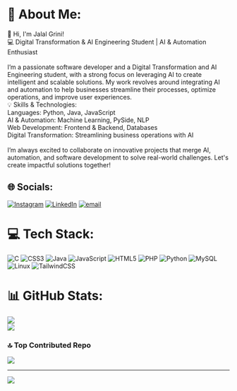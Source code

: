 # 💫 About Me:
👋 Hi, I'm Jalal Grini!<br>💻 Digital Transformation & AI Engineering Student | AI & Automation Enthusiast<br><br>I’m a passionate software developer and a Digital Transformation and AI Engineering student, with a strong focus on leveraging AI to create intelligent and scalable solutions. My work revolves around integrating AI and automation to help businesses streamline their processes, optimize operations, and improve user experiences.<br> 💡 Skills & Technologies:<br>Languages: Python, Java, JavaScript<br>AI & Automation: Machine Learning, PySide, NLP<br>Web Development: Frontend & Backend, Databases<br>Digital Transformation: Streamlining business operations with AI<br><br>I’m always excited to collaborate on innovative projects that merge AI, automation, and software development to solve real-world challenges. Let's create impactful solutions together!


## 🌐 Socials:
[![Instagram](https://img.shields.io/badge/Instagram-%23E4405F.svg?logo=Instagram&logoColor=white)](https://www.instagram.com/jalal__gr/?next=%2F) [![LinkedIn](https://img.shields.io/badge/LinkedIn-%230077B5.svg?logo=linkedin&logoColor=white)](https://www.linkedin.com/in/jalal-grini-795b74316/) [![email](https://img.shields.io/badge/Email-D14836?logo=gmail&logoColor=white)](mailto:jalal.grini@etu.uae.ac.ma) 

# 💻 Tech Stack:
![C](https://img.shields.io/badge/c-%2300599C.svg?style=for-the-badge&logo=c&logoColor=white) ![CSS3](https://img.shields.io/badge/css3-%231572B6.svg?style=for-the-badge&logo=css3&logoColor=white) ![Java](https://img.shields.io/badge/java-%23ED8B00.svg?style=for-the-badge&logo=openjdk&logoColor=white) ![JavaScript](https://img.shields.io/badge/javascript-%23323330.svg?style=for-the-badge&logo=javascript&logoColor=%23F7DF1E) ![HTML5](https://img.shields.io/badge/html5-%23E34F26.svg?style=for-the-badge&logo=html5&logoColor=white) ![PHP](https://img.shields.io/badge/php-%23777BB4.svg?style=for-the-badge&logo=php&logoColor=white) ![Python](https://img.shields.io/badge/python-3670A0?style=for-the-badge&logo=python&logoColor=ffdd54) ![MySQL](https://img.shields.io/badge/mysql-4479A1.svg?style=for-the-badge&logo=mysql&logoColor=white) ![Linux](https://img.shields.io/badge/linux-%23FCC624.svg?style=for-the-badge&logo=linux&logoColor=black) ![TailwindCSS](https://img.shields.io/badge/tailwindcss-%2338B2AC.svg?style=for-the-badge&logo=tailwind-css&logoColor=white)

# 📊 GitHub Stats:
![](https://github-readme-stats.vercel.app/api?username=JalalGrini&theme=dark&hide_border=false&include_all_commits=true&count_private=false)<br/>
![](https://github-readme-stats.vercel.app/api/top-langs/?username=JalalGrini&theme=dark&hide_border=false&include_all_commits=true&count_private=false&layout=compact)

### 🔝 Top Contributed Repo
![](https://github-contributor-stats.vercel.app/api?username=JalalGrini&limit=5&theme=dark&combine_all_yearly_contributions=true)

---
[![](https://visitcount.itsvg.in/api?id=JalalGrini&icon=0&color=0)](https://visitcount.itsvg.in)

